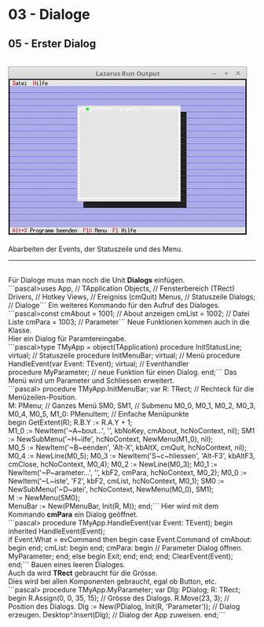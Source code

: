# 03 - Dialoge
## 05 - Erster Dialog
<br>
<img src="image.png" alt="Selfhtml"><br><br>
Abarbeiten der Events, der Statuszeile und des Menu.<br>
<hr><br>
Für Dialoge muss man noch die Unit <b>Dialogs</b> einfügen.<br>
```pascal>uses
  App,      // TApplication
  Objects,  // Fensterbereich (TRect)
  Drivers,  // Hotkey
  Views,    // Ereigniss (cmQuit)
  Menus,    // Statuszeile
  Dialogs;  // Dialoge```
Ein weiteres Kommando für den Aufruf des Dialoges.<br>
```pascal>const
  cmAbout = 1001;     // About anzeigen
  cmList = 1002;      // Datei Liste
  cmPara = 1003;      // Parameter```
Neue Funktionen kommen auch in die Klasse.<br>
Hier ein Dialog für Paramtereingabe.<br>
```pascal>type
  TMyApp = object(TApplication)
    procedure InitStatusLine; virtual;                 // Statuszeile
    procedure InitMenuBar; virtual;                    // Menü
    procedure HandleEvent(var Event: TEvent); virtual; // Eventhandler
<br>
    procedure MyParameter;                             // neue Funktion für einen Dialog.
  end;```
Das Menü wird um Parameter und Schliessen erweitert.<br>
```pascal>  procedure TMyApp.InitMenuBar;
  var
    R: TRect;                          // Rechteck für die Menüzeilen-Position.
<br>
    M: PMenu;                          // Ganzes Menü
    SM0, SM1,                          // Submenu
    M0_0, M0_1, M0_2, M0_3, M0_4, M0_5,
    M1_0: PMenuItem;                   // Einfache Menüpunkte
<br>
  begin
    GetExtent(R);
    R.B.Y := R.A.Y + 1;
<br>
    M1_0 := NewItem('~A~bout...', '', kbNoKey, cmAbout, hcNoContext, nil);
    SM1 := NewSubMenu('~H~ilfe', hcNoContext, NewMenu(M1_0), nil);
<br>
    M0_5 := NewItem('~B~eenden', 'Alt-X', kbAltX, cmQuit, hcNoContext, nil);
    M0_4 := NewLine(M0_5);
    M0_3 := NewItem('S~c~hliessen', 'Alt-F3', kbAltF3, cmClose, hcNoContext, M0_4);
    M0_2 := NewLine(M0_3);
    M0_1 := NewItem('~P~arameter...', '', kbF2, cmPara, hcNoContext, M0_2);
    M0_0 := NewItem('~L~iste', 'F2', kbF2, cmList, hcNoContext, M0_1);
    SM0 := NewSubMenu('~D~atei', hcNoContext, NewMenu(M0_0), SM1);
<br>
    M := NewMenu(SM0);
<br>
    MenuBar := New(PMenuBar, Init(R, M));
  end;```
Hier wird mit dem Kommando <b>cmPara</b> ein Dialog geöffnet.<br>
```pascal>  procedure TMyApp.HandleEvent(var Event: TEvent);
  begin
    inherited HandleEvent(Event);
<br>
    if Event.What = evCommand then begin
      case Event.Command of
        cmAbout: begin
        end;
        cmList: begin
        end;
        cmPara: begin     // Parameter Dialog öffnen.
          MyParameter;
        end;
        else begin
          Exit;
        end;
      end;
    end;
    ClearEvent(Event);
  end;```
Bauen eines leeren Dialoges.<br>
Auch da wird <b>TRect</b> gebraucht für die Grösse.<br>
Dies wird bei allen Komponenten gebraucht, egal ob Button, etc.<br>
```pascal>  procedure TMyApp.MyParameter;
  var
    Dlg: PDialog;
    R: TRect;
  begin
    R.Assign(0, 0, 35, 15);                    // Grösse des Dialogs.
    R.Move(23, 3);                             // Position des Dialogs.
    Dlg := New(PDialog, Init(R, 'Parameter')); // Dialog erzeugen.
    Desktop^.Insert(Dlg);                      // Dialog der App zuweisen.
  end;```
<br>
